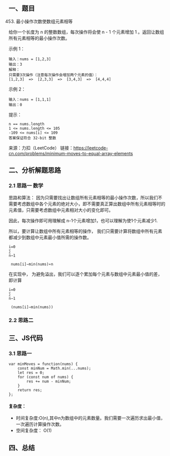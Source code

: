 ## 一、题目
453. 最小操作次数使数组元素相等


给你一个长度为 n 的整数数组，每次操作将会使 n - 1 个元素增加 1 。返回让数组所有元素相等的最小操作次数。

示例 1：
```
输入：nums = [1,2,3]
输出：3
解释：
只需要3次操作（注意每次操作会增加两个元素的值）：
[1,2,3]  =>  [2,3,3]  =>  [3,4,3]  =>  [4,4,4]
```

示例 2：
```
输入：nums = [1,1,1]
输出：0
```

提示：
```
n == nums.length
1 <= nums.length <= 105
-109 <= nums[i] <= 109
答案保证符合 32-bit 整数
```

来源：力扣（LeetCode）
链接：https://leetcode-cn.com/problems/minimum-moves-to-equal-array-elements

## 二、分析解题思路
### 2.1 思路一 数学
思路和算法：
因为只需要找出让数组所有元素相等的最小操作次数，所以我们不需要考虑数组中各个元素的绝对大小，即不需要真正算出数组中所有元素相等时的元素值，只需要考虑数组中元素相对大小的变化即可。

因此，每次操作即可用理解成 n-1个元素增加1，也可以理解为使1个元素减少1.

所以，要计算让数组中所有元素相等的操作， 我们只需要计算将数组中所有元素都减少到数组中元素最小值所需的操作数。
```
i=0
∑
n−1
​
 nums[i]−min(nums)∗n
```

在实现中， 为避免溢出，我们可以逐个累加每个元素与数组中元素最小值的差，即计算

```
i=0
∑
n−1
​
 (nums[i]−min(nums))
```


### 2.2 思路二



## 三、JS代码
### 3.1 思路一
```
var minMoves = function(nums) {
    const minNum = Math.min(...nums);
    let res = 0;
    for (const num of nums) {
        res += num - minNum;
    }
    return res;
};
```
#### 复杂度：
- 时间复杂度:O(n),其中n为数组中的元素数量。我们需要一次遍历求出最小值，一次遍历计算操作次数。
- 空间复杂度： O(1)

## 四、总结

###